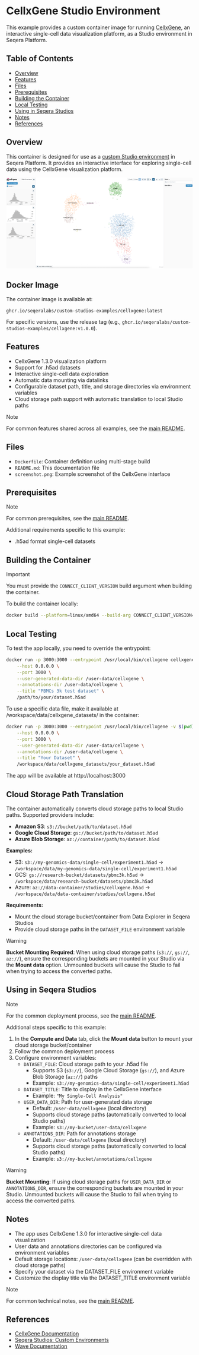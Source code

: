 # CellxGene Studio Environment

This example provides a custom container image for running [CellxGene](https://chanzuckerberg.github.io/cellxgene/), an interactive single-cell data visualization platform, as a Studio environment in Seqera Platform.

## Table of Contents

- [Overview](#overview)
- [Features](#features)
- [Files](#files)
- [Prerequisites](#prerequisites)
- [Building the Container](#building-the-container)
- [Local Testing](#local-testing)
- [Using in Seqera Studios](#using-in-seqera-studios)
- [Notes](#notes)
- [References](#references)

## Overview

This container is designed for use as a [custom Studio environment](https://docs.seqera.io/platform-cloud/studios/custom-envs) in Seqera Platform. It provides an interactive interface for exploring single-cell data using the CellxGene visualization platform.

![Screenshot of CellxGene](screenshot.png)

## Docker Image

The container image is available at:
```
ghcr.io/seqeralabs/custom-studios-examples/cellxgene:latest
```

For specific versions, use the release tag (e.g., `ghcr.io/seqeralabs/custom-studios-examples/cellxgene:v1.0.0`).

## Features

- CellxGene 1.3.0 visualization platform
- Support for .h5ad datasets
- Interactive single-cell data exploration
- Automatic data mounting via datalinks
- Configurable dataset path, title, and storage directories via environment variables
- Cloud storage path support with automatic translation to local Studio paths

> [!NOTE]
> For common features shared across all examples, see the [main README](../README.md#common-features).

## Files

- `Dockerfile`: Container definition using multi-stage build
- `README.md`: This documentation file
- `screenshot.png`: Example screenshot of the CellxGene interface

## Prerequisites

> [!NOTE]
> For common prerequisites, see the [main README](../README.md#prerequisites).

Additional requirements specific to this example:
- .h5ad format single-cell datasets

## Building the Container

> [!IMPORTANT]
> You must provide the `CONNECT_CLIENT_VERSION` build argument when building the container.

To build the container locally:

```bash
docker build --platform=linux/amd64 --build-arg CONNECT_CLIENT_VERSION=0.8 -t cellxgene-example .
```

## Local Testing

To test the app locally, you need to override the entrypoint:

```bash
docker run -p 3000:3000 --entrypoint /usr/local/bin/cellxgene cellxgene-example launch \
    --host 0.0.0.0 \
    --port 3000 \
    --user-generated-data-dir /user-data/cellxgene \
    --annotations-dir /user-data/cellxgene \
    --title "PBMCs 3k test dataset" \
    /path/to/your/dataset.h5ad
```

To use a specific data file, make it available at /workspace/data/cellxgene_datasets/ in the container:

```bash
docker run -p 3000:3000 --entrypoint /usr/local/bin/cellxgene -v $(pwd)/data:/workspace/data/cellxgene_datasets cellxgene-example launch \
    --host 0.0.0.0 \
    --port 3000 \
    --user-generated-data-dir /user-data/cellxgene \
    --annotations-dir /user-data/cellxgene \
    --title "Your Dataset" \
    /workspace/data/cellxgene_datasets/your_dataset.h5ad
```

The app will be available at http://localhost:3000

## Cloud Storage Path Translation

The container automatically converts cloud storage paths to local Studio paths. Supported providers include:

- **Amazon S3**: `s3://bucket/path/to/dataset.h5ad`
- **Google Cloud Storage**: `gs://bucket/path/to/dataset.h5ad`  
- **Azure Blob Storage**: `az://container/path/to/dataset.h5ad`

**Examples:**
- S3: `s3://my-genomics-data/single-cell/experiment1.h5ad` → `/workspace/data/my-genomics-data/single-cell/experiment1.h5ad`
- GCS: `gs://research-bucket/datasets/pbmc3k.h5ad` → `/workspace/data/research-bucket/datasets/pbmc3k.h5ad`
- Azure: `az://data-container/studies/cellxgene.h5ad` → `/workspace/data/data-container/studies/cellxgene.h5ad`

**Requirements:**
- Mount the cloud storage bucket/container from Data Explorer in Seqera Studios
- Provide cloud storage paths in the `DATASET_FILE` environment variable

> [!WARNING]
> **Bucket Mounting Required**: When using cloud storage paths (`s3://`, `gs://`, `az://`), ensure the corresponding buckets are mounted in your Studio via the **Mount data** option. Unmounted buckets will cause the Studio to fail when trying to access the converted paths.

## Using in Seqera Studios

> [!NOTE]
> For the common deployment process, see the [main README](../README.md#deploying-to-seqera-studios).

Additional steps specific to this example:
1. In the **Compute and Data** tab, click the **Mount data** button to mount your cloud storage bucket/container
2. Follow the common deployment process
3. Configure environment variables:
   - `DATASET_FILE`: Cloud storage path to your .h5ad file
     - Supports S3 (`s3://`), Google Cloud Storage (`gs://`), and Azure Blob Storage (`az://`) paths
     - Example: `s3://my-genomics-data/single-cell/experiment1.h5ad`
   - `DATASET_TITLE`: Title to display in the CellxGene interface
     - Example: `"My Single-Cell Analysis"`
   - `USER_DATA_DIR`: Path for user-generated data storage
     - Default: `/user-data/cellxgene` (local directory)
     - Supports cloud storage paths (automatically converted to local Studio paths)
     - Example: `s3://my-bucket/user-data/cellxgene`
   - `ANNOTATIONS_DIR`: Path for annotations storage
     - Default: `/user-data/cellxgene` (local directory)
     - Supports cloud storage paths (automatically converted to local Studio paths)
     - Example: `s3://my-bucket/annotations/cellxgene`

> [!WARNING]
> **Bucket Mounting**: If using cloud storage paths for `USER_DATA_DIR` or `ANNOTATIONS_DIR`, ensure the corresponding buckets are mounted in your Studio. Unmounted buckets will cause the Studio to fail when trying to access the converted paths.

## Notes

- The app uses CellxGene 1.3.0 for interactive single-cell data visualization
- User data and annotations directories can be configured via environment variables
- Default storage locations: `/user-data/cellxgene` (can be overridden with cloud storage paths)
- Specify your dataset via the DATASET_FILE environment variable
- Customize the display title via the DATASET_TITLE environment variable

> [!NOTE]
> For common technical notes, see the [main README](../README.md#common-features).

## References

- [CellxGene Documentation](https://chanzuckerberg.github.io/cellxgene/)
- [Seqera Studios: Custom Environments](https://docs.seqera.io/platform-cloud/studios/custom-envs)
- [Wave Documentation](https://docs.seqera.io/platform-cloud/wave/)